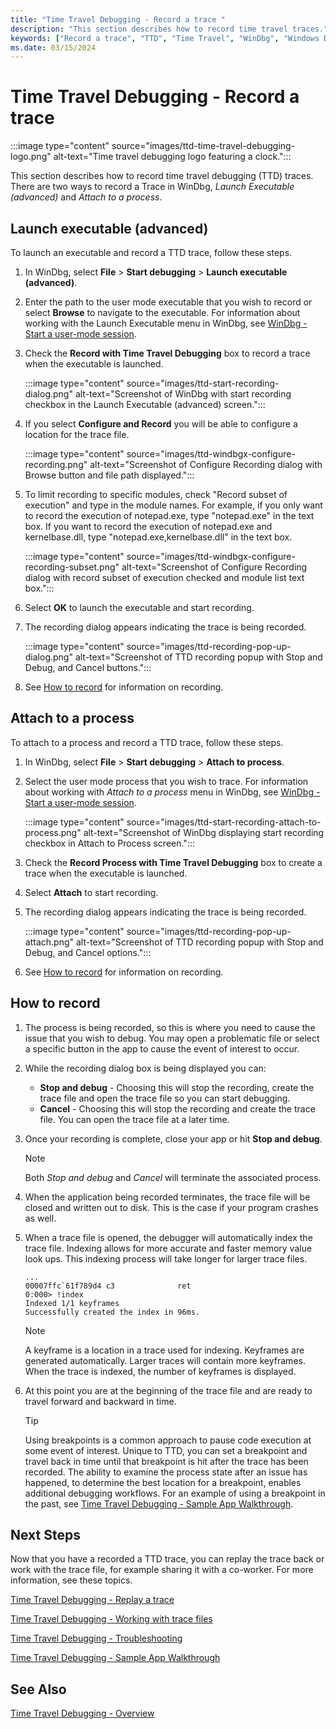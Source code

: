 ```yaml
---
title: "Time Travel Debugging - Record a trace "
description: "This section describes how to record time travel traces."
keywords: ["Record a trace", "TTD", "Time Travel", "WinDbg", "Windows Debugging"]
ms.date: 03/15/2024
---
```


# Time Travel Debugging - Record a trace

:::image type="content" source="images/ttd-time-travel-debugging-logo.png" alt-text="Time travel debugging logo featuring a clock.":::

This section describes how to record time travel debugging (TTD) traces. There are two ways to record a Trace in WinDbg, *Launch Executable (advanced)* and *Attach to a process*.

## Launch executable (advanced)

To launch an executable and record a TTD trace, follow these steps.

1. In WinDbg, select **File** > **Start debugging** > **Launch executable (advanced)**.

2. Enter the path to the user mode executable that you wish to record or select **Browse** to navigate to the executable. For information about working with the Launch Executable menu in WinDbg, see [WinDbg - Start a user-mode session](windbg-user-mode-preview.md).

3. Check the **Record with Time Travel Debugging** box to record a trace when the executable is launched.

    :::image type="content" source="images/ttd-start-recording-dialog.png" alt-text="Screenshot of WinDbg with start recording checkbox in the Launch Executable (advanced) screen.":::

4. If you select **Configure and Record** you will be able to configure a location for the trace file.

    :::image type="content" source="images/ttd-windbgx-configure-recording.png" alt-text="Screenshot of Configure Recording dialog with Browse button and file path displayed.":::

5. To limit recording to specific modules, check "Record subset of execution" and type in the module names. For example, if you only want to record the execution of notepad.exe, type "notepad.exe" in the text box. If you want to record the execution of notepad.exe and kernelbase.dll, type "notepad.exe,kernelbase.dll" in the text box. 

    :::image type="content" source="images/ttd-windbgx-configure-recording-subset.png" alt-text="Screenshot of Configure Recording dialog with record subset of execution checked and module list text box.":::

6. Select **OK** to launch the executable and start recording.

7. The recording dialog appears indicating the trace is being recorded.

    :::image type="content" source="images/ttd-recording-pop-up-dialog.png" alt-text="Screenshot of TTD recording popup with Stop and Debug, and Cancel buttons.":::


8. See [How to record](#HOWTORECORD) for information on recording.

## Attach to a process

To attach to a process and record a TTD trace, follow these steps.

1. In WinDbg, select **File** > **Start debugging** > **Attach to process**.

2. Select the user mode process that you wish to trace. For information about working with *Attach to a process* menu in WinDbg, see [WinDbg - Start a user-mode session](windbg-user-mode-preview.md).

    :::image type="content" source="images/ttd-start-recording-attach-to-process.png" alt-text="Screenshot of WinDbg displaying start recording checkbox in Attach to Process screen.":::

3. Check the **Record Process with Time Travel Debugging** box to create a trace when the executable is launched.

4. Select **Attach** to start recording.

5. The recording dialog appears indicating the trace is being recorded.

    :::image type="content" source="images/ttd-recording-pop-up-attach.png" alt-text="Screenshot of TTD recording popup with Stop and Debug, and Cancel options.":::

6. See [How to record](#HOWTORECORD) for information on recording.

## <span id="HOWTORECORD"></span><span id="howtorecord"></span>How to record

1. The process is being recorded, so this is where you need to cause the issue that you wish to debug. You may open a problematic file or select a specific button in the app to cause the event of interest to occur. 

2. While the recording dialog box is being displayed you can:

    - **Stop and debug** - Choosing this will stop the recording, create the trace file and open the trace file so you can start debugging.
    - **Cancel** - Choosing this will stop the recording and create the trace file. You can open the trace file at a later time.

3. Once your recording is complete, close your app or hit **Stop and debug**.

   > [!NOTE]
   > Both *Stop and debug* and *Cancel* will terminate the associated process. 
   >

4. When the application being recorded terminates, the trace file will be closed and written out to disk. This is the case if your program crashes as well.

5. When a trace file is opened, the debugger will automatically index the trace file. Indexing allows for more accurate and faster memory value look ups. This indexing process will take longer for larger trace files.

    ```dbgcmd
    ...
    00007ffc`61f789d4 c3              ret
    0:000> !index
    Indexed 1/1 keyframes
    Successfully created the index in 96ms.
    ```

   > [!NOTE]
   > A keyframe is a location in a trace used for indexing. Keyframes are generated automatically. Larger traces will contain more keyframes. When the trace is indexed, the number of keyframes is displayed.
   >

6. At this point you are at the beginning of the trace file and are ready to travel forward and backward in time.

    > [!TIP]
    > Using breakpoints is a common approach to pause code execution at some event of interest.  Unique to TTD, you can set a breakpoint and travel back in time until that breakpoint is hit after the trace has been recorded. The ability to examine the process state after an issue has happened, to determine the best location for a breakpoint, enables additional debugging workflows. For an example of using a breakpoint in the past, see [Time Travel Debugging - Sample App Walkthrough](time-travel-debugging-walkthrough.md).

## Next Steps

Now that you have a recorded a TTD trace, you can replay the trace back or work with the trace file, for example sharing it with a co-worker. For more information, see these topics.

[Time Travel Debugging - Replay a trace](time-travel-debugging-replay.md)

[Time Travel Debugging - Working with trace files](time-travel-debugging-trace-file-information.md)

[Time Travel Debugging - Troubleshooting](time-travel-debugging-troubleshooting.md)

[Time Travel Debugging - Sample App Walkthrough](time-travel-debugging-walkthrough.md)

## See Also

[Time Travel Debugging - Overview](time-travel-debugging-overview.md)

